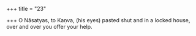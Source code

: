 +++
title = "23"

+++
O Nāsatyas, to Kaṇva, (his eyes) pasted shut and in a locked house, over and over you offer your help.